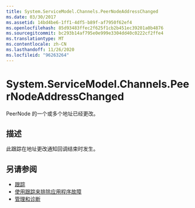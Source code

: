 ```yaml
---
title: System.ServiceModel.Channels.PeerNodeAddressChanged
ms.date: 03/30/2017
ms.assetid: 14bd4be6-1ff1-4df5-b89f-af7950f62ef4
ms.openlocfilehash: 85d93483ffec2f625f1cb2b451ec39201a0b4876
ms.sourcegitcommit: bc293b14af795e0e999e3304dd40c0222cf2ffe4
ms.translationtype: MT
ms.contentlocale: zh-CN
ms.lasthandoff: 11/26/2020
ms.locfileid: "96263264"
---
```

# <a name="systemservicemodelchannelspeernodeaddresschanged"></a>System.ServiceModel.Channels.PeerNodeAddressChanged

PeerNode 的一个或多个地址已经更改。  
  
## <a name="description"></a>描述  

 此跟踪在地址更改通知回调结束时发生。  
  
## <a name="see-also"></a>另请参阅

- [跟踪](index.md)
- [使用跟踪来排除应用程序故障](using-tracing-to-troubleshoot-your-application.md)
- [管理和诊断](../index.md)
